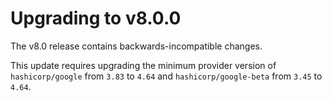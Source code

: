 # Upgrading to v8.0.0

The v8.0 release contains backwards-incompatible changes.

This update requires upgrading the minimum provider version of `hashicorp/google` from `3.83` to `4.64` and `hashicorp/google-beta` from `3.45` to `4.64`.
